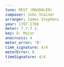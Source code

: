```yaml
---
tune: REST (MAGDALEN)
composer: John Stainer
arranger: James Stephens
year: 1707-1788
meter: 7.7.7.3.
key: D♭ Major
anacrusis: 4
meter_error: '0'
time_signature: 4/4
meterError: 0
timeSignature: 4/4
---
```

